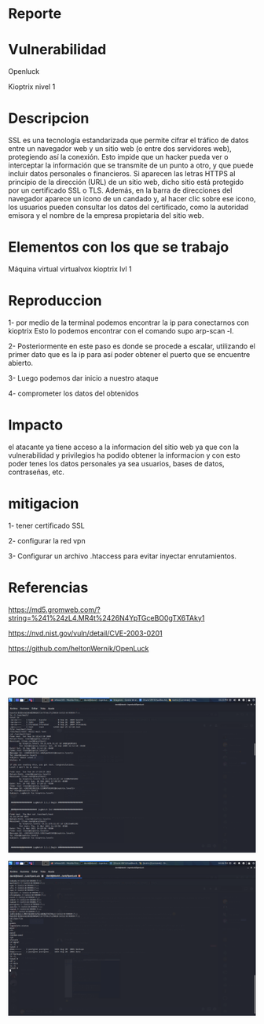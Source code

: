 # Reporte
 
# Vulnerabilidad 
Openluck

Kioptrix nivel 1 
# Descripcion 
SSL es una tecnología estandarizada que permite cifrar el tráfico de datos entre un navegador web y un sitio web (o entre dos servidores web), protegiendo así la conexión. Esto impide que un hacker pueda ver o interceptar la información que se transmite de un punto a otro, y que puede incluir datos personales o financieros.
Si aparecen las letras HTTPS al principio de la dirección (URL) de un sitio web, dicho sitio está protegido por un certificado SSL o TLS. Además, en la barra de direcciones del navegador aparece un icono de un candado y, al hacer clic sobre ese icono, los usuarios pueden consultar los datos del certificado, como la autoridad emisora y el nombre de la empresa propietaria del sitio web.

# Elementos con los que se trabajo 
Máquina virtual virtualvox kioptrix lvl 1

# Reproduccion
1-	por medio de la terminal podemos encontrar la ip para conectarnos con kioptrix
Esto lo podemos encontrar con el comando supo arp-scan -l.

2-	Posteriormente en este paso es donde se procede a escalar, utilizando el primer dato que es la ip para así poder obtener el puerto que se encuentre abierto.

3-	Luego podemos dar inicio a nuestro ataque

4- comprometer los datos del obtenidos

# Impacto
el atacante ya tiene acceso a la informacion del sitio web ya que con la vulnerabilidad y privilegios ha podido obtener la informacion 
y con esto poder tenes los datos personales ya sea usuarios, bases de datos, contraseñas, etc.

# mitigacion 
1- tener certificado SSL

2- configurar la red vpn 

3- Configurar un archivo .htaccess para evitar inyectar enrutamientos.

# Referencias 
https://md5.gromweb.com/?string=%241%24zL4.MR4t%2426N4YpTGceBO0gTX6TAky1

https://nvd.nist.gov/vuln/detail/CVE-2003-0201

https://github.com/heltonWernik/OpenLuck

# POC

![imagen 1](./fotos/img1.png)

![imagen 2](./fotos/img2.png)
